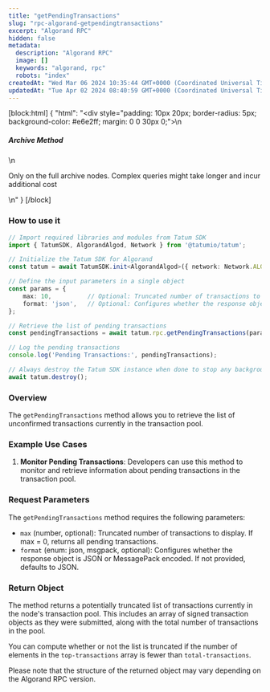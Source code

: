 ```yaml
---
title: "getPendingTransactions"
slug: "rpc-algorand-getpendingtransactions"
excerpt: "Algorand RPC"
hidden: false
metadata: 
  description: "Algorand RPC"
  image: []
  keywords: "algorand, rpc"
  robots: "index"
createdAt: "Wed Mar 06 2024 10:35:44 GMT+0000 (Coordinated Universal Time)"
updatedAt: "Tue Apr 02 2024 08:40:59 GMT+0000 (Coordinated Universal Time)"
---
```

[block:html]
{
  "html": "<div style=\"padding: 10px 20px; border-radius: 5px; background-color: #e6e2ff; margin: 0 0 30px 0;\">\n  <h5>Archive Method</h5>\n  <p>Only on the full archive nodes. Complex queries might take longer and incur additional cost</p>\n</div>"
}
[/block]


### How to use it

```typescript
// Import required libraries and modules from Tatum SDK
import { TatumSDK, AlgorandAlgod, Network } from '@tatumio/tatum';

// Initialize the Tatum SDK for Algorand
const tatum = await TatumSDK.init<AlgorandAlgod>({ network: Network.ALGORAND_ALGOD });

// Define the input parameters in a single object
const params = {
    max: 10,          // Optional: Truncated number of transactions to display. If max=0, returns all pending txns (number).
    format: 'json',   // Optional: Configures whether the response object is JSON or MessagePack encoded (enum: json, msgpack).
};

// Retrieve the list of pending transactions
const pendingTransactions = await tatum.rpc.getPendingTransactions(params);

// Log the pending transactions
console.log('Pending Transactions:', pendingTransactions);

// Always destroy the Tatum SDK instance when done to stop any background processes
await tatum.destroy();
```

### Overview

The `getPendingTransactions` method allows you to retrieve the list of unconfirmed transactions currently in the transaction pool.

### Example Use Cases

1. **Monitor Pending Transactions**: Developers can use this method to monitor and retrieve information about pending transactions in the transaction pool.

### Request Parameters

The `getPendingTransactions` method requires the following parameters:

- `max` (number, optional): Truncated number of transactions to display. If max = 0, returns all pending transactions.
- `format` (enum: json, msgpack, optional): Configures whether the response object is JSON or MessagePack encoded. If not provided, defaults to JSON.

### Return Object

The method returns a potentially truncated list of transactions currently in the node's transaction pool. This includes an array of signed transaction objects as they were submitted, along with the total number of transactions in the pool. 

You can compute whether or not the list is truncated if the number of elements in the `top-transactions` array is fewer than `total-transactions`. 

Please note that the structure of the returned object may vary depending on the Algorand RPC version.
